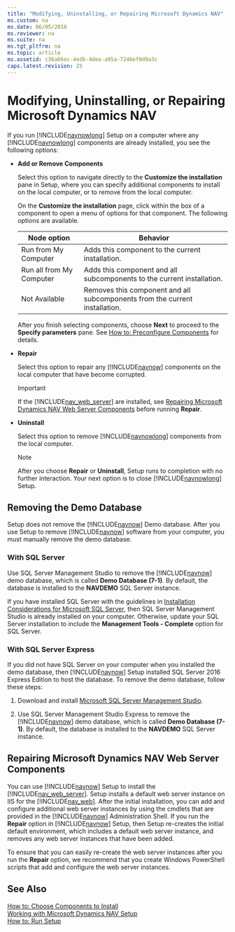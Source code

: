 ```yaml
---
title: "Modifying, Uninstalling, or Repairing Microsoft Dynamics NAV"
ms.custom: na
ms.date: 06/05/2016
ms.reviewer: na
ms.suite: na
ms.tgt_pltfrm: na
ms.topic: article
ms.assetid: c36a66ec-4edb-4dea-a95a-7246ef0d9a3c
caps.latest.revision: 25
---
```

# Modifying, Uninstalling, or Repairing Microsoft Dynamics NAV
If you run [!INCLUDE[navnowlong](includes/navnowlong_md.md)] Setup on a computer where any [!INCLUDE[navnowlong](includes/navnowlong_md.md)] components are already installed, you see the following options:  
  
-   **Add or Remove Components**  
  
     Select this option to navigate directly to the **Customize the installation** pane in Setup, where you can specify additional components to install on the local computer, or to remove from the local computer.  
  
     On the **Customize the installation** page, click within the box of a component to open a menu of options for that component. The following options are available.  
  
    |Node option|Behavior|  
    |-----------------|--------------|  
    |Run from My Computer|Adds this component to the current installation.|  
    |Run all from My Computer|Adds this component and all subcomponents to the current installation.|  
    |Not Available|Removes this component and all subcomponents from the current installation.|  
  
     After you finish selecting components, choose **Next** to proceed to the **Specify parameters** pane. See [How to: Preconfigure Components](How-to--Preconfigure-Components.md) for details.  
  
-   **Repair**  
  
     Select this option to repair any [!INCLUDE[navnow](includes/navnow_md.md)] components on the local computer that have become corrupted.  
  
    > [!IMPORTANT]  
    >  If the [!INCLUDE[nav_web_server](includes/nav_web_server_md.md)] are installed, see [Repairing Microsoft Dynamics NAV Web Server Components](Modifying--Uninstalling--or-Repairing-Microsoft-Dynamics-NAV.md#RepairWebServer) before running **Repair**.  
  
-   **Uninstall**  
  
     Select this option to remove [!INCLUDE[navnowlong](includes/navnowlong_md.md)] components from the local computer.  
  
    > [!NOTE]  
    >  After you choose **Repair** or **Uninstall**, Setup runs to completion with no further interaction. Your next option is to close [!INCLUDE[navnowlong](includes/navnowlong_md.md)] Setup.  
  
## Removing the Demo Database  
 Setup does not remove the [!INCLUDE[navnow](includes/navnow_md.md)] Demo database. After you use Setup to remove [!INCLUDE[navnow](includes/navnow_md.md)] software from your computer, you must manually remove the demo database.  
  
### With SQL Server  
 Use SQL Server Management Studio to remove the [!INCLUDE[navnow](includes/navnow_md.md)] demo database, which is called **Demo Database \(7-1\)**. By default, the database is installed to the **NAVDEMO** SQL Server instance.  
  
 If you have installed SQL Server with the guidelines in [Installation Considerations for Microsoft SQL Server](Installation-Considerations-for-Microsoft-SQL-Server.md), then SQL Server Management Studio is already installed on your computer. Otherwise, update your SQL Server installation to include the **Management Tools - Complete** option for SQL Server.  
  
### With SQL Server Express  
 If you did not have SQL Server on your computer when you installed the demo database, then [!INCLUDE[navnow](includes/navnow_md.md)] Setup installed SQL Server 2016 Express Edition to host the database. To remove the demo database, follow these steps:  
  
1.  Download and install [Microsoft SQL Server Management Studio](/sql/ssms/download-sql-server-management-studio-ssms).  
  
2.  Use SQL Server Management Studio Express to remove the [!INCLUDE[navnow](includes/navnow_md.md)] demo database, which is called **Demo Database \(7-1\)**. By default, the database is installed to the **NAVDEMO** SQL Server instance.  
  
##  <a name="RepairWebServer"></a> Repairing Microsoft Dynamics NAV Web Server Components  
 You can use [!INCLUDE[navnow](includes/navnow_md.md)] Setup to install the [!INCLUDE[nav_web_server](includes/nav_web_server_md.md)]. Setup installs a default web server instance on IIS for the [!INCLUDE[nav_web](includes/nav_web_md.md)]. After the initial installation, you can add and configure additional web server instances by using the cmdlets that are provided in the [!INCLUDE[navnow](includes/navnow_md.md)] Administration Shell. If you run the **Repair** option in [!INCLUDE[navnow](includes/navnow_md.md)] Setup, then Setup re-creates the initial default environment, which includes a default web server instance, and removes any web server instances that have been added.  
  
 To ensure that you can easily re-create the web server instances after you run the **Repair** option, we recommend that you create Windows PowerShell scripts that add and configure the web server instances.  
  
## See Also  
 [How to: Choose Components to Install](How-to--Choose-Components-to-Install.md)   
 [Working with Microsoft Dynamics NAV Setup](Working-with-Microsoft-Dynamics-NAV-Setup.md)   
 [How to: Run Setup](How-to--Run-Setup.md)
